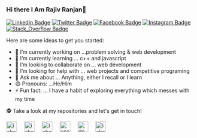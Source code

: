 ### Hi there I Am Rajiv Ranjan👋

[![Linkedin Badge](https://img.shields.io/badge/-rajivranjanmars-blue?style=flat-square&logo=Linkedin&logoColor=white&link=https://www.linkedin.com/in/rajivranjanmars/)](https://www.linkedin.com/in/rajivranjanmars/) 
[![Twitter Badge](https://img.shields.io/badge/-@mars_rajiv-1ca0f1?style=flat-square&labelColor=1ca0f1&logo=twitter&logoColor=white&link=https://twitter.com/mars_rajiv)](https://twitter.com/mars_rajiv) 
[![Facebook Badge](https://img.shields.io/badge/-rajivranjanamrs-3b5998?style=flat-square&labelColor=3b5998&logo=facebook&logoColor=white&link=https://www.facebook.com/rajivranjanmars)](https://www.facebook.com/rajivranjanmars) 
[![Instagram Badge](https://img.shields.io/badge/-@rajivranjanmars-E4405F?style=flat-square&logo=instagram&logoColor=white&link=https://www.instagram.com/rajivranjanmars)](https://www.instagram.com/rajivranjanmars) 
[![Stack_Overflow Badge](https://img.shields.io/badge/-@rajivranjanmars-F59812?style=flat-square&logo=xda-developers&logoColor=white&link=https://stackoverflow.com/cv/rajivranjanmars)](https://stackoverflow.com/cv/rajivranjanmars) 


Here are some ideas to get you started:

- 🔭 I’m currently working on ...problem solving & web development
- 🌱 I’m currently learning ...  c++ and javascript
- 👯 I’m looking to collaborate on ... web development
- 🤔 I’m looking for help with ... web projects and competitive programing
- 💬 Ask me about ... Anything, either I recall or I learn
- 😄 Pronouns: ...He/Him
- ⚡ Fun fact: ... I have a habit of exploring everything which messes with my time 

🕵 Take a look at my repositories and let's get in touch!

<p align="left">
<a href="https://dev.to/ishandeveloper" target="blank"><img align="center" src="https://cdn.jsdelivr.net/npm/simple-icons@3.0.1/icons/dev-dot-to.svg" alt="ishandeveloper" height="28" width="28" /></a>&nbsp;&nbsp;&nbsp;&nbsp;
<a href="https://twitter.com/ishandeveloper" target="blank"><img align="center" src="https://cdn.jsdelivr.net/npm/simple-icons@3.0.1/icons/twitter.svg" alt="ishandeveloper" height="28" width="28" /></a>&nbsp;&nbsp;&nbsp;&nbsp;
<a href="https://linkedin.com/in/ishandeveloper" target="blank"><img align="center" src="https://cdn.jsdelivr.net/npm/simple-icons@3.0.1/icons/linkedin.svg" alt="ishandeveloper" height="28" width="28" /></a>&nbsp;&nbsp;&nbsp;&nbsp;
<a href="https://stackoverflow.com/users/13219775/ishandeveloper" target="blank"><img align="center" src="https://cdn.jsdelivr.net/npm/simple-icons@3.0.1/icons/stackoverflow.svg" alt="users/13219775/ishandeveloper" height="28" width="28" /></a>&nbsp;&nbsp;&nbsp;&nbsp;
<a href="https://instagram.com/developer.ishan" target="blank"><img align="center" src="https://cdn.jsdelivr.net/npm/simple-icons@3.0.1/icons/instagram.svg" alt="developer.ishan" height="28" width="28" /></a>&nbsp;&nbsp;&nbsp;&nbsp;
<a href="https://medium.com/ishandeveloper" target="blank"><img align="center" src="https://cdn.jsdelivr.net/npm/simple-icons@3.0.1/icons/medium.svg" alt="ishandeveloper" height="28" width="28" /></a>&nbsp;&nbsp;&nbsp;&nbsp;
</p>


